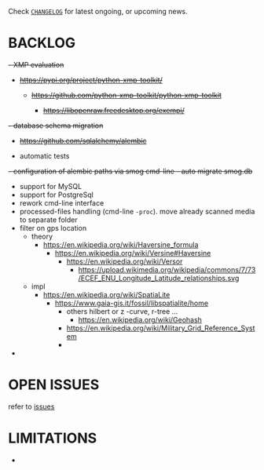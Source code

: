 
Check
[`CHANGELOG`](https://github.com/kr-g/smog/blob/main/CHANGELOG.md)
for latest ongoing, or upcoming news.


# BACKLOG

<del>
- XMP evaluation
  
  - https://pypi.org/project/python-xmp-toolkit/
  
    - https://github.com/python-xmp-toolkit/python-xmp-toolkit
  
      - https://libopenraw.freedesktop.org/exempi/
</del>

<del>
- database schema migration

  - https://github.com/sqlalchemy/alembic
</del>

- automatic tests 

<del>
- configuration of alembic paths via smog cmd-line
  - auto migrate smog.db
</del>

- support for MySQL
- support for PostgreSql
- rework cmd-line interface
- processed-files handling (cmd-line `-proc`). move already scanned media to separate folder
- filter on gps location
  - theory
    - https://en.wikipedia.org/wiki/Haversine_formula
      - https://en.wikipedia.org/wiki/Versine#Haversine
        - https://en.wikipedia.org/wiki/Versor
          - https://upload.wikimedia.org/wikipedia/commons/7/73/ECEF_ENU_Longitude_Latitude_relationships.svg
  - impl
    - https://en.wikipedia.org/wiki/SpatiaLite
      - https://www.gaia-gis.it/fossil/libspatialite/home
        - others hilbert or z -curve, r-tree ...
          - https://en.wikipedia.org/wiki/Geohash
        - https://en.wikipedia.org/wiki/Military_Grid_Reference_System
        - 
- 


# OPEN ISSUES

refer to [issues](https://github.com/kr-g/smog/issues)


# LIMITATIONS

- 

